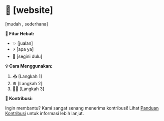# 🚀 [website]

[mudah , sederhana]

**🎉 Fitur Hebat:**

* ✨ [jualan]
* ⚡️ [apa ya]
* 🤖 [segini dulu]

**💡 Cara Menggunakan:**

1. 📥 [Langkah 1]
2. ⚙️ [Langkah 2]
3. 🏃‍♂️ [Langkah 3]

**🤝 Kontribusi:**

Ingin membantu? Kami sangat senang menerima kontribusi! Lihat [Panduan Kontribusi](CONTRIBUTING.md) untuk informasi lebih lanjut.
